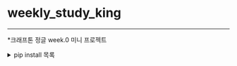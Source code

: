 # weekly_study_king

---
*크래프톤 정글 week.0 미니 프로젝트


<details><summary>pip install 목록</summary>
  
APScheduler==3.11.0
  
beautifulsoup4==4.13.3

blinker==1.9.0

bs4==0.0.2

certifi==2025.1.31

charset-normalizer==3.4.1

click==8.1.8

colorama==0.4.6

dnspython==2.7.0

Flask==3.1.0

Flask-JWT-Extended==4.7.1

Flask-WTF==1.2.2

idna==3.10

itsdangerous==2.2.0

Jinja2==3.1.6

MarkupSafe==3.0.2

PyJWT==2.10.1

pymongo==4.11.2

pytz==2025.1

requests==2.32.3

soupsieve==2.6

typing_extensions==4.12.2

tzdata==2025.1

tzlocal==5.3.1

urllib3==2.3.0

Werkzeug==3.1.3

WTForms==3.2.1
</details><output>
